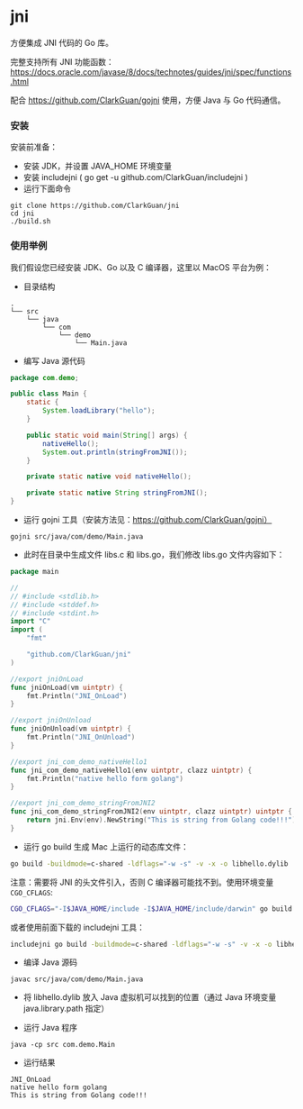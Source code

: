 # jni
方便集成 JNI 代码的 Go 库。

完整支持所有 JNI 功能函数：https://docs.oracle.com/javase/8/docs/technotes/guides/jni/spec/functions.html

配合 https://github.com/ClarkGuan/gojni 使用，方便 Java 与 Go 代码通信。

### 安装

安装前准备：

- 安装 JDK，并设置 JAVA_HOME 环境变量
- 安装 includejni ( go get -u github.com/ClarkGuan/includejni )
- 运行下面命令

```
git clone https://github.com/ClarkGuan/jni
cd jni
./build.sh
```

### 使用举例

我们假设您已经安装 JDK、Go 以及 C 编译器，这里以 MacOS 平台为例：

* 目录结构

```
.
└── src
    └── java
        └── com
            └── demo
                └── Main.java
```

* 编写 Java 源代码

```java
package com.demo;

public class Main {
    static {
        System.loadLibrary("hello");
    }

    public static void main(String[] args) {
        nativeHello();
        System.out.println(stringFromJNI());
    }

    private static native void nativeHello();

    private static native String stringFromJNI();
}
```

* 运行 gojni 工具（安装方法见：https://github.com/ClarkGuan/gojni）

```
gojni src/java/com/demo/Main.java
```

* 此时在目录中生成文件 libs.c 和 libs.go，我们修改 libs.go 文件内容如下：

```go
package main

//
// #include <stdlib.h>
// #include <stddef.h>
// #include <stdint.h>
import "C"
import (
	"fmt"

	"github.com/ClarkGuan/jni"
)

//export jniOnLoad
func jniOnLoad(vm uintptr) {
	fmt.Println("JNI_OnLoad")
}

//export jniOnUnload
func jniOnUnload(vm uintptr) {
	fmt.Println("JNI_OnUnload")
}

//export jni_com_demo_nativeHello1
func jni_com_demo_nativeHello1(env uintptr, clazz uintptr) {
	fmt.Println("native hello form golang")
}

//export jni_com_demo_stringFromJNI2
func jni_com_demo_stringFromJNI2(env uintptr, clazz uintptr) uintptr {
	return jni.Env(env).NewString("This is string from Golang code!!!")
}

```

* 运行 go build 生成 Mac 上运行的动态库文件：

```bash
go build -buildmode=c-shared -ldflags="-w -s" -v -x -o libhello.dylib
```

注意：需要将 JNI 的头文件引入，否则 C 编译器可能找不到。使用环境变量 `CGO_CFLAGS`:

```bash
CGO_CFLAGS="-I$JAVA_HOME/include -I$JAVA_HOME/include/darwin" go build -buildmode=c-shared -ldflags="-w -s" -v -x -o libhello.dylib
```

或者使用前面下载的 includejni 工具：

```bash
includejni go build -buildmode=c-shared -ldflags="-w -s" -v -x -o libhello.dylib
```

* 编译 Java 源码

```
javac src/java/com/demo/Main.java
```

* 将 libhello.dylib 放入 Java 虚拟机可以找到的位置（通过 Java 环境变量 java.library.path 指定）

* 运行 Java 程序

```
java -cp src com.demo.Main
```

* 运行结果

```
JNI_OnLoad
native hello form golang
This is string from Golang code!!!
```
